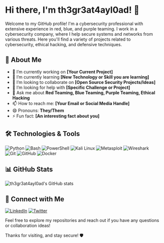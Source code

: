 # Hi there, I'm th3gr3at4ayl0ad! 👋

Welcome to my GitHub profile! I'm a cybersecurity professional with extensive experience in red, blue, and purple teaming. I work in a cybersecurity company, where I help secure systems and networks from various threats. Here you'll find a variety of projects related to cybersecurity, ethical hacking, and defensive techniques.

## 🚀 About Me

- 🔭 I’m currently working on **[Your Current Project]**
- 🌱 I’m currently learning **[New Technology or Skill you are learning]**
- 👯 I’m looking to collaborate on **[Open Source Security Projects/Ideas]**
- 🤔 I’m looking for help with **[Specific Challenge or Project]**
- 💬 Ask me about **Red Teaming, Blue Teaming, Purple Teaming, Ethical Hacking**
- 📫 How to reach me: **[Your Email or Social Media Handle]**
- 😄 Pronouns: **They/Them**
- ⚡ Fun fact: **[An interesting fact about you]**

## 🛠️ Technologies & Tools

![Python](https://img.shields.io/badge/-Python-333333?style=flat&logo=python)
![Bash](https://img.shields.io/badge/-Bash-333333?style=flat&logo=gnu-bash)
![PowerShell](https://img.shields.io/badge/-PowerShell-333333?style=flat&logo=powershell)
![Kali Linux](https://img.shields.io/badge/-Kali_Linux-333333?style=flat&logo=kalilinux)
![Metasploit](https://img.shields.io/badge/-Metasploit-333333?style=flat&logo=metasploit)
![Wireshark](https://img.shields.io/badge/-Wireshark-333333?style=flat&logo=wireshark)
![Git](https://img.shields.io/badge/-Git-333333?style=flat&logo=git)
![GitHub](https://img.shields.io/badge/-GitHub-333333?style=flat&logo=github)
![Docker](https://img.shields.io/badge/-Docker-333333?style=flat&logo=docker)

## 📊 GitHub Stats

![th3gr3at4ayl0ad's GitHub stats](https://github-readme-stats.vercel.app/api?username=th3gr3at4ayl0ad&show_icons=true&theme=radical)

## 🔗 Connect with Me

[![LinkedIn](https://img.shields.io/badge/-LinkedIn-0A66C2?style=flat&logo=linkedin&logoColor=white)](https://www.linkedin.com/in/your-profile)
[![Twitter](https://img.shields.io/badge/-Twitter-1DA1F2?style=flat&logo=twitter&logoColor=white)](https://twitter.com/your-profile)

Feel free to explore my repositories and reach out if you have any questions or collaboration ideas!

Thanks for visiting, and stay secure! 🛡️

